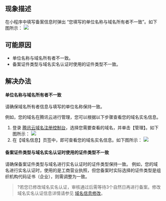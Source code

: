 ## 现象描述
在小程序中填写备案信息时弹出 “您填写的单位名称与域名所有者不一致”。如下图所示：
![](https://main.qcloudimg.com/raw/4b55585f7bcb2269a68fb849b0567d88.png)


## 可能原因
- 单位名称与域名所有者不一致。
- 备案证件类型与域名实名认证时使用的证件类型不一致。

## 解决办法
#### 单位名称与域名所有者不一致
请确保域名所有者信息与填写的单位名称保持一致。

例如，您的域名在腾讯云进行管理，您可以根据以下步骤查看您的域名实名信息。
1. 登录 [腾讯云域名注册控制台](https://console.cloud.tencent.com/domain)，选择您需要查看的域名，并单击【管理】。如下图所示：
![](https://main.qcloudimg.com/raw/61c626133f89fdd058a5870882038b81.png)
2. 在【域名信息】页签中，即可查看您的域名实名信息。如下图所示：
![](https://main.qcloudimg.com/raw/3b0952770ae7134f88737a16bdd0858c.png)

#### 备案证件类型与域名实名认证时使用的证件类型不一致
请确保备案证件类型与域名进行实名认证时的证件类型保持一致。
例如，您的域名进行实名认证时，使用的是工商营业执照，但您备案时实际选择的证件类型是组织机构代码证书（企业），则需调整为一致。
>?若您已修改域名实名认证，审核通过后需等待3个自然日再进行备案。修改域名实名认证信息详情请参见 [域名信息修改](https://cloud.tencent.com/document/product/242/3648)。




